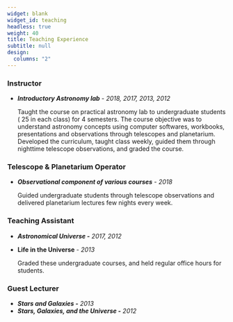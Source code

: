 ```yaml
---
widget: blank
widget_id: teaching
headless: true
weight: 40
title: Teaching Experience
subtitle: null
design:
  columns: "2"
---
```

### **Instructor**

* ***Introductory Astronomy lab***  - *2018, 2017, 2013, 2012*

  Taught the course on practical astronomy lab to undergraduate students ( 25 in each class) for 4 semesters. The course objective was to understand astronomy concepts using computer softwares, workbooks, presentations and observations through telescopes and planetarium. Developed the curriculum, taught class weekly, guided them through nighttime telescope observations, and graded the course.

### **Telescope & Planetarium Operator** 

* ***Observational component of various courses*** - *2018*

  Guided undergraduate students through telescope observations and delivered planetarium lectures few nights every week.

### **Teaching Assistant**

* ***Astronomical Universe -***  *2017, 2012*
* **Life in the Universe** - *2013*

  Graded these undergraduate courses, and held regular office hours for students.

### **Guest Lecturer** 

* ***Stars and Galaxies -*** *2013*
* ***Stars, Galaxies, and the Universe -*** *2012*